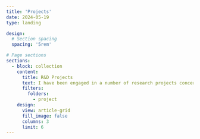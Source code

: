 ```yaml
---
title: 'Projects'
date: 2024-05-19
type: landing

design:
  # Section spacing
  spacing: '5rem'

# Page sections
sections:
  - block: collection
    content:
      title: R&D Projects
      text: I have been engaged in a number of research projects concerning the management of large datasets, in accordance with the Open Science movement and the FAIR principles 
      filters:
        folders:
          - project
    design:
      view: article-grid
      fill_image: false
      columns: 3
      limit: 6
---
```

